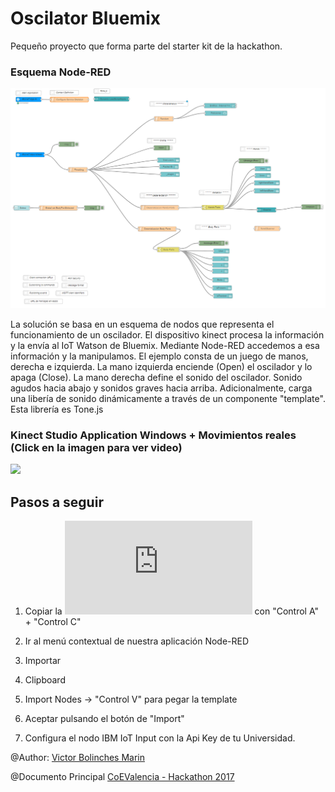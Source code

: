 # Oscilator Bluemix
Pequeño proyecto que forma parte del starter kit de la hackathon.

### Esquema Node-RED

![](https://github.com/vicboma1/StarterKitBluemixHands/blob/master/assets/_starterKitBluemixHands.png)

La solución se basa en un esquema de nodos que representa el funcionamiento de un oscilador.
El dispositivo kinect procesa la información y la envía al IoT Watson de Bluemix.
Mediante Node-RED accedemos a esa información y la manipulamos.
El ejemplo consta de un juego de manos, derecha e izquierda.
La mano izquierda enciende (Open) el oscilador y lo apaga (Close).
La mano derecha define el sonido del oscilador. Sonido agudos hacia abajo y sonidos graves hacia arriba.
Adicionalmente, carga una libería de sonido dinámicamente a través de un componente "template".
Esta librería es Tone.js

### Kinect Studio Application Windows + Movimientos reales (Click en la imagen para ver video)
[![](http://img.youtube.com/vi/5SWKVNh-q2c/0.jpg)](http://www.youtube.com/watch?v=5SWKVNh-q2c "Oscilador")

## Pasos a seguir
1.   Copiar la ![Plantilla txt](https://raw.githubusercontent.com/vicboma1/StarterKitBluemixHands/master/assets/_starterKitBluemixHands.txt) con "Control A" + "Control C"

2.   Ir al menú contextual de nuestra aplicación Node-RED

3.   Importar

4.   Clipboard

5.   Import Nodes -> "Control V" para pegar la template

6.   Aceptar pulsando el botón de "Import"

7.   Configura el nodo IBM IoT Input con la Api Key de tu Universidad.


@Author: [Victor Bolinches Marin](https://github.com/vicboma1)  

@Documento Principal  [CoEValencia - Hackathon 2017](https://github.com/CoEValencia/Hackathon_2017)

